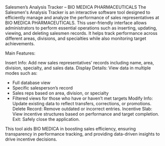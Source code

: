 Salesmen’s Analysis Tracker – BIO MEDICA PHARMACEUTICALS
The Salesmen's Analysis Tracker is an interactive software tool designed to efficiently manage and analyze the performance of sales representatives at BIO MEDICA PHARMACEUTICALS. This user-friendly interface allows administrators to perform essential operations such as inserting, updating, viewing, and deleting salesmen records. It helps track performance across different areas, divisions, and specialties while also monitoring target achievements.

Main Features:

Insert Info: Add new sales representatives’ records including name, area, division, specialty, and sales data.
Display Details: View data in multiple modes such as:
- Full database view
- Specific salesperson’s record
- Sales reps based on area, division, or specialty
- Filtered views for those who have or haven’t met targets
Modify Info: Update existing data to reflect transfers, corrections, or promotions.
Delete Record: Remove outdated or incorrect entries.
Incentive Slab: View incentive structures based on performance and target completion.
Exit: Safely close the application.

This tool aids BIO MEDICA in boosting sales efficiency, ensuring transparency in performance tracking, and providing data-driven insights to drive incentive decisions.
